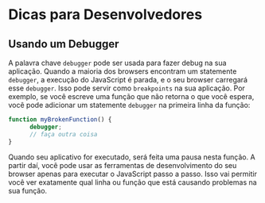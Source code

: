# Dicas para Desenvolvedores

## Usando um Debugger

A palavra chave `debugger` pode ser usada para fazer debug na sua aplicação. Quando a maioria dos browsers encontram um statemente `debugger`, a execução do JavaScript é parada, e o seu browser carregará esse `debugger`. Isso pode servir como `breakpoints` na sua aplicação. Por exemplo, se você escreve uma função que não retorna o que você espera, você pode adicionar um statemente `debugger` na primeira linha da função:

```javascript
function myBrokenFunction() {
      debugger;
      // faça outra coisa
}
```

Quando seu aplicativo for executado, será feita uma pausa nesta função. A partir daí, você pode usar as ferramentas de desenvolvimento do seu browser apenas para executar o JavaScript passo a passo. Isso vai permitir você ver exatamente qual linha ou função que está causando problemas na sua função.


